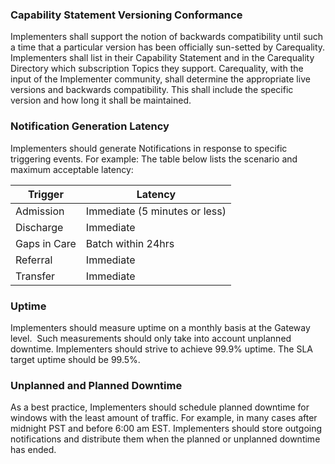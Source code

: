 <!-- Service_Level_Requirements.md {% comment %}
*****************************************************************************************
*                            WARNING: DO NOT EDIT THIS FILE                             *
*                                                                                       *
* This file is generated by SUSHI. Any edits you make to this file will be overwritten. *
*                                                                                       *
* To change the contents of this file, edit the original source file at:                *
* ig-data/input/pagecontent/3_Service_Level_Requirements.md                             *
*****************************************************************************************
{% endcomment %} -->
### Capability Statement Versioning Conformance  
Implementers shall support the notion of backwards compatibility until such a time that a particular version has been officially sun-setted by Carequality. Implementers shall list in their Capability Statement and in the Carequality Directory which subscription Topics they support. Carequality, with the input of the Implementer community, shall determine the appropriate live versions and backwards compatibility. This shall include the specific version and how long it shall be maintained.

### Notification Generation Latency
Implementers should generate Notifications in response to specific triggering events. For example: The table below lists the scenario and maximum acceptable latency:

|Trigger|Latency|
|--------|---------|
|Admission|Immediate (5 minutes or less)|
|Discharge|Immediate |
|Gaps in Care|Batch within 24hrs|
|Referral|Immediate|
|Transfer|Immediate|

### Uptime
Implementers should measure uptime on a monthly basis at the Gateway level.  Such measurements should only take into account unplanned downtime. Implementers should strive to achieve 99.9% uptime. The SLA target uptime should be 99.5%.

### Unplanned and Planned Downtime
As a best practice, Implementers should schedule planned downtime for windows with the least amount of traffic. For example, in many cases after midnight PST and before 6:00 am EST. Implementers should store outgoing notifications and distribute them when the planned or unplanned downtime has ended.
